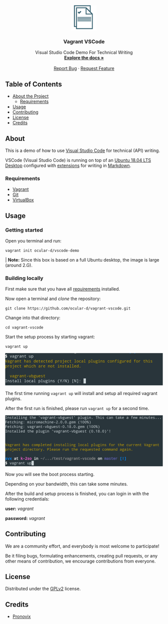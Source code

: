 <!-- PROJECT LOGO -->
<br />
<p align="center">
  <a href="https://github.com/ocular-d/vagrant-vscode">
    <img src="docs/assets/ocular-d-logo.png" alt="Logo" width="80" height="80">
  </a>

  <h3 align="center">Vagrant VSCode</h3>

  <p align="center">
    Visual Studio Code Demo For Technical Writing
    <br />
    <a href="https://github.com/ocular-d/vagrant-vscode"><strong>Explore the docs »</strong></a>
    <br />
    <br />
    <a href="https://github.com/ocular-d/Best-vagrant-vscode/issues">Report Bug</a>
    ·
    <a href="https://github.com/ocular-d/vagrant-vscode/issues">Request Feature</a>
  </p>
</p>

<!-- TABLE OF CONTENTS -->
## Table of Contents

- [About the Project](#about)
  - [Requirements](#requirements)
- [Usage](#usage)
- [Contributing](#contributing)
- [License](#license)
- [Credits](#credits)

<!-- ABOUT THE PROJECT -->
## About

This is a demo of how to use [Visual Studio Code](https://code.visualstudio.com/ "Link to website") for technical (API) writing.

VSCode (Visual Studio Code) is running on top of an [Ubuntu 18.04 LTS Desktop](https://ubuntu.com/download/desktop "Website of Ubuntu Desktop") configured with [extensions](https://code.visualstudio.com/docs/editor/extension-gallery "Link to website with VSCode extensions") for writing in [Markdown](https://en.wikipedia.org/wiki/Markdown "Link to wikipedia").

### Requirements

- [Vagrant](https://www.vagrantup.com/ "Link to website of Vagrant")
- [Git](https://git-scm.com/ "Link to website of Git")
- [VirtualBox](https://www.virtualbox.org/ "Link to VirtualBox")

## Usage

### Getting started

Open you terminal and run:

```shell
vagrant init ocular-d/vscode-demo
```

| **Note:** Since this box is based on a full Ubuntu desktop, the image is large (around 2.G).

### Building locally

First make sure that you have all [requirements](#requirements) installed.

Now open a terminal and *clone* the repository:

```shell
git clone https://github.com/ocular-d/vagrant-vscode.git
```

Change into that directory:

```shell
cd vagrant-vscode
```

Start the setup process by starting vagrant:

```shell
vagrant up
```

![vagrant up 1](docs/assets/vagrant-up1.png "vagrant up 1")

The first time running `vagrant up` will install and setup all required vagrant plugins.

After the first run is finished, please run `vagrant up` for a second time.

![vagrant up 2](docs/assets/vagrant-up2.png "vagrant up 2")

Now you will see the boot process starting.

Depending on your bandwidth, this can take some minutes.

After the build and setup process is finished, you can login in with the following credentials:

**user:** *vagrant*

**password:** *vagrant*

## Contributing

We are a community effort, and everybody is most welcome to participate!

Be it filing bugs, formulating enhancements, creating pull requests,
or any other means of contribution, we encourage contributions from everyone.

## License

Distributed under the [GPLv2](https://www.gnu.org/licenses/old-licenses/gpl-2.0.en.html "Link to license") license.

## Credits

- [Pronovix](https://pronovix.com/ "Link to Pronovix website")

